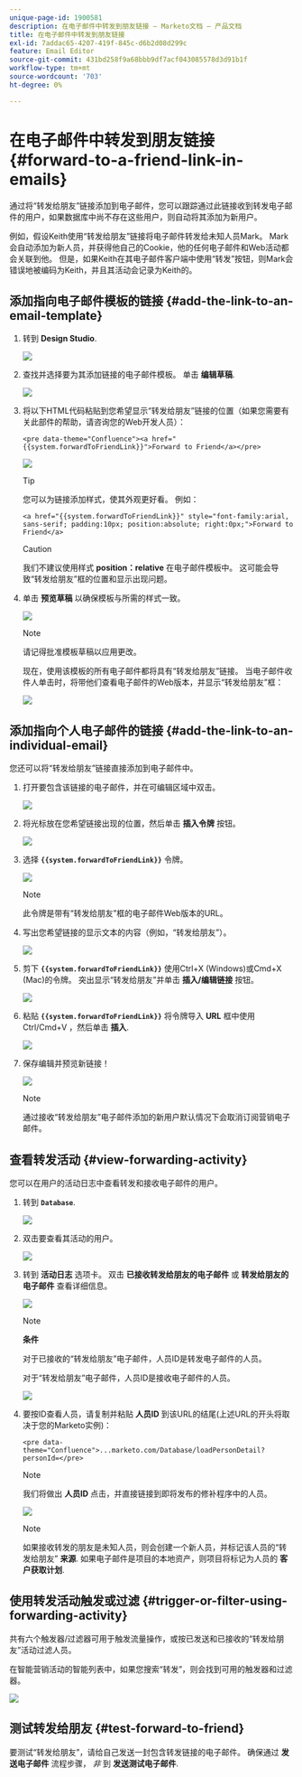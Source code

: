 ```yaml
---
unique-page-id: 1900581
description: 在电子邮件中转发到朋友链接 — Marketo文档 — 产品文档
title: 在电子邮件中转发到朋友链接
exl-id: 7addac65-4207-419f-845c-d6b2d08d299c
feature: Email Editor
source-git-commit: 431bd258f9a68bbb9df7acf043085578d3d91b1f
workflow-type: tm+mt
source-wordcount: '703'
ht-degree: 0%

---
```


# 在电子邮件中转发到朋友链接 {#forward-to-a-friend-link-in-emails}

通过将“转发给朋友”链接添加到电子邮件，您可以跟踪通过此链接收到转发电子邮件的用户，如果数据库中尚不存在这些用户，则自动将其添加为新用户。

例如，假设Keith使用“转发给朋友”链接将电子邮件转发给未知人员Mark。 Mark会自动添加为新人员，并获得他自己的Cookie，他的任何电子邮件和Web活动都会关联到他。 但是，如果Keith在其电子邮件客户端中使用“转发”按钮，则Mark会错误地被编码为Keith，并且其活动会记录为Keith的。

## 添加指向电子邮件模板的链接 {#add-the-link-to-an-email-template}

1. 转到 **Design Studio**.

   ![](assets/one-8.png)

1. 查找并选择要为其添加链接的电子邮件模板。 单击 **编辑草稿**.

   ![](assets/two-7.png)

1. 将以下HTML代码粘贴到您希望显示“转发给朋友”链接的位置（如果您需要有关此部件的帮助，请咨询您的Web开发人员）：

   `<pre data-theme="Confluence"><a href="{{system.forwardToFriendLink}}">Forward to Friend</a></pre>`

   ![](assets/three-7.png)

   >[!TIP]
   >
   >
   >您可以为链接添加样式，使其外观更好看。 例如：
   >
   >`<a href="{{system.forwardToFriendLink}}" style="font-family:arial, sans-serif; padding:10px; position:absolute; right:0px;">Forward to Friend</a>`

   >[!CAUTION]
   >
   >我们不建议使用样式 **position：relative** 在电子邮件模板中。 这可能会导致“转发给朋友”框的位置和显示出现问题。

1. 单击 **预览草稿** 以确保模板与所需的样式一致。

   ![](assets/four-5.png)

   >[!NOTE]
   >
   >请记得批准模板草稿以应用更改。

   现在，使用该模板的所有电子邮件都将具有“转发给朋友”链接。 当电子邮件收件人单击时，将带他们查看电子邮件的Web版本，并显示“转发给朋友”框：

   ![](assets/f2afbox.png)

## 添加指向个人电子邮件的链接 {#add-the-link-to-an-individual-email}

您还可以将“转发给朋友”链接直接添加到电子邮件中。

1. 打开要包含该链接的电子邮件，并在可编辑区域中双击。

   ![](assets/five-4.png)

1. 将光标放在您希望链接出现的位置，然后单击 **插入令牌** 按钮。

   ![](assets/six-2.png)

1. 选择 **`{{system.forwardToFriendLink}}`** 令牌。

   ![](assets/seven-1.png)

   >[!NOTE]
   >
   >此令牌是带有“转发给朋友”框的电子邮件Web版本的URL。

1. 写出您希望链接的显示文本的内容（例如，“转发给朋友”）。

   ![](assets/seven-1.png)

1. 剪下 **`{{system.forwardToFriendLink}}`** 使用Ctrl+X (Windows)或Cmd+X (Mac)的令牌。 突出显示“转发给朋友”并单击 **插入/编辑链接** 按钮。

   ![](assets/eight-1.png)

1. 粘贴 **`{{system.forwardToFriendLink}}`** 将令牌导入 **URL** 框中使用Ctrl/Cmd+V ，然后单击 **插入**.

   ![](assets/nine.png)

1. 保存编辑并预览新链接！

   ![](assets/ten-1.png)

   >[!NOTE]
   >
   >通过接收“转发给朋友”电子邮件添加的新用户默认情况下会取消订阅营销电子邮件。

## 查看转发活动 {#view-forwarding-activity}

您可以在用户的活动日志中查看转发和接收电子邮件的用户。

1. 转到 **`Database`**.

   ![](assets/db.png)

1. 双击要查看其活动的用户。

   ![](assets/fourteen.png)

1. 转到 **活动日志** 选项卡。 双击 **已接收转发给朋友的电子邮件** 或 **转发给朋友的电子邮件** 查看详细信息。

   ![](assets/fifteen.png)

   >[!NOTE]
   >
   >**条件**
   >
   >对于已接收的“转发给朋友”电子邮件，人员ID是转发电子邮件的人员。
   >
   >对于“转发给朋友”电子邮件，人员ID是接收电子邮件的人员。

   ![](assets/sixteen.png)

1. 要按ID查看人员，请复制并粘贴 **人员ID** 到该URL的结尾(上述URL的开头将取决于您的Marketo实例)：

   `<pre data-theme="Confluence">...marketo.com/Database/loadPersonDetail?personId=</pre>`

   >[!NOTE]
   >
   >我们将做出 **人员ID** 点击，并直接链接到即将发布的修补程序中的人员。

   ![](assets/seventeen.png)

   >[!NOTE]
   >
   >如果接收转发的朋友是未知人员，则会创建一个新人员，并标记该人员的“转发给朋友” **来源**.
   >如果电子邮件是项目的本地资产，则项目将标记为人员的 **客户获取计划**.

## 使用转发活动触发或过滤 {#trigger-or-filter-using-forwarding-activity}

共有六个触发器/过滤器可用于触发流量操作，或按已发送和已接收的“转发给朋友”活动过滤人员。

在智能营销活动的智能列表中，如果您搜索“转发”，则会找到可用的触发器和过滤器。

![](assets/nineteen.png)

## 测试转发给朋友 {#test-forward-to-friend}

要测试“转发给朋友”，请给自己发送一封包含转发链接的电子邮件。 确保通过 **发送电子邮件** 流程步骤， *非* 到 **发送测试电子邮件**.
